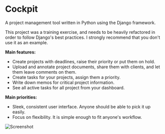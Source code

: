 Cockpit
=======

A project management tool written in Python using the Django framework.

This project was a training exercise, and needs to be heavily refactored in order to follow Django's best practices. I strongly recommend that you don't use it as an example.

**Main features:**

* Create projects with deadlines, raise their priority or put them on hold.
* Upload and annotate project documents, share them with clients, and let them leave comments on them.
* Create tasks for your projects, assign them a priority.
* Write down memos for critical project information.
* See all active tasks for all project from your dashboard.

**Main priorities:**

* Sleek, consistent user interface. Anyone should be able to pick it up easily.
* Focus on flexibility. It is simple enough to fit anyone's workflow.

![Screenshot](http://i.imgur.com/PniFY.png)
